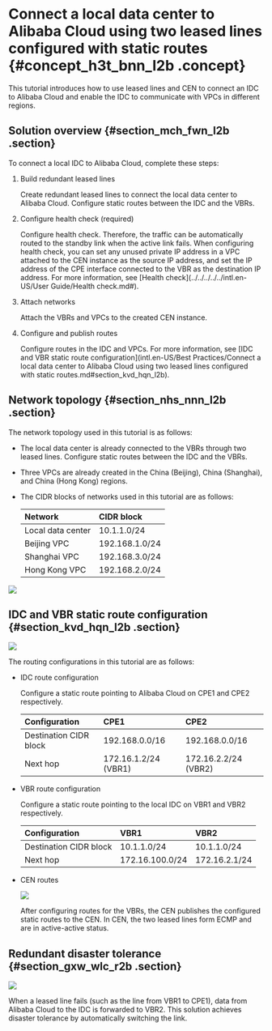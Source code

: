 # Connect a local data center to Alibaba Cloud using two leased lines configured with static routes {#concept_h3t_bnn_l2b .concept}

This tutorial introduces how to use leased lines and CEN to connect an IDC to Alibaba Cloud and enable the IDC to communicate with VPCs in different regions.

## Solution overview {#section_mch_fwn_l2b .section}

To connect a local IDC to Alibaba Cloud, complete these steps:

1.  Build redundant leased lines

    Create redundant leased lines to connect the local data center to Alibaba Cloud. Configure static routes between the IDC and the VBRs.

2.  Configure health check \(required\)

    Configure health check. Therefore, the traffic can be automatically routed to the standby link when the active link fails. When configuring health check, you can set any unused private IP address in a VPC attached to the CEN instance as the source IP address, and set the IP address of the CPE interface connected to the VBR as the destination IP address. For more information, see [Health check](../../../../../intl.en-US/User Guide/Health check.md#).

3.  Attach networks

    Attach the VBRs and VPCs to the created CEN instance.

4.  Configure and publish routes

    Configure routes in the IDC and VPCs. For more information, see [IDC and VBR static route configuration](intl.en-US/Best Practices/Connect a local data center to Alibaba Cloud using two leased lines configured with static routes.md#section_kvd_hqn_l2b).


## Network topology {#section_nhs_nnn_l2b .section}

The network topology used in this tutorial is as follows:

-   The local data center is already connected to the VBRs through two leased lines. Configure static routes between the IDC and the VBRs.
-   Three VPCs are already created in the China \(Beijing\), China \(Shanghai\), and China \(Hong Kong\) regions.
-   The CIDR blocks of networks used in this tutorial are as follows:

    |Network|CIDR block|
    |:------|:---------|
    |Local data center|10.1.1.0/24|
    |Beijing VPC|192.168.1.0/24|
    |Shanghai VPC|192.168.3.0/24|
    |Hong Kong VPC|192.168.2.0/24|


![](http://static-aliyun-doc.oss-cn-hangzhou.aliyuncs.com/assets/img/17033/15541811988693_en-US.png)

## IDC and VBR static route configuration {#section_kvd_hqn_l2b .section}

![](http://static-aliyun-doc.oss-cn-hangzhou.aliyuncs.com/assets/img/17033/15541811988694_en-US.png)

The routing configurations in this tutorial are as follows:

-   IDC route configuration

    Configure a static route pointing to Alibaba Cloud on CPE1 and CPE2 respectively.

    |Configuration|CPE1|CPE2|
    |:------------|:---|:---|
    |Destination CIDR block|192.168.0.0/16|192.168.0.0/16|
    |Next hop|172.16.1.2/24 \(VBR1\)|172.16.2.2/24 \(VBR2\)|

-   VBR route configuration

    Configure a static route pointing to the local IDC on VBR1 and VBR2 respectively.

    |Configuration|VBR1|VBR2|
    |:------------|:---|:---|
    |Destination CIDR block|10.1.1.0/24|10.1.1.0/24|
    |Next hop|172.16.100.0/24|172.16.2.1/24|

-   CEN routes

    ![](http://static-aliyun-doc.oss-cn-hangzhou.aliyuncs.com/assets/img/17033/15541811988695_en-US.png)

    After configuring routes for the VBRs, the CEN publishes the configured static routes to the CEN. In CEN, the two leased lines form ECMP and are in active-active status.


## Redundant disaster tolerance {#section_gxw_wlc_r2b .section}

![](http://static-aliyun-doc.oss-cn-hangzhou.aliyuncs.com/assets/img/17033/15541811988696_en-US.png)

When a leased line fails \(such as the line from VBR1 to CPE1\), data from Alibaba Cloud to the IDC is forwarded to VBR2. This solution achieves disaster tolerance by automatically switching the link.

